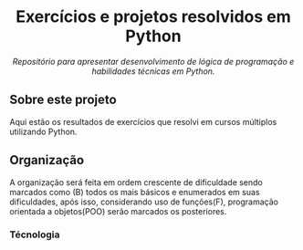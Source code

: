 <h1 align="center">Exercícios e projetos resolvidos em Python</h1>


<p align="center"><i>Repositório para apresentar desenvolvimento de lógica de programação e habilidades técnicas em Python.</i></p>

##  Sobre este projeto

Aqui estão os resultados de exercícios que resolvi em cursos múltiplos utilizando Python. 

##   Organização

A organização será feita em ordem crescente de dificuldade sendo marcados como (B) todos os mais básicos e enumerados em suas dificuldades, após isso, considerando uso de funções(F), programação orientada a objetos(POO) serão marcados os posteriores.  

###  Técnologia

<p display="inline-block">
  <https://logodownload.org/wp-content/uploads/2019/10/python-logo.png" alt="c-logo"/>
  


